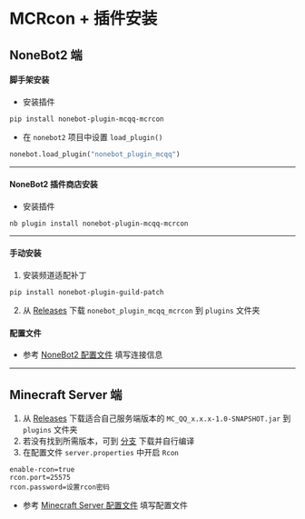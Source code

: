 # MCRcon + 插件安装

## NoneBot2 端

#### 脚手架安装

- 安装插件

<CodeGroup>
  <CodeGroupItem title="pip">

```shell
pip install nonebot-plugin-mcqq-mcrcon
```

  </CodeGroupItem>
</CodeGroup>

- 在 `nonebot2` 项目中设置 `load_plugin()`

```python
nonebot.load_plugin("nonebot_plugin_mcqq")
```

---

#### NoneBot2 插件商店安装

- 安装插件

<CodeGroup>
  <CodeGroupItem title="pip">

```shell
nb plugin install nonebot-plugin-mcqq-mcrcon
```

  </CodeGroupItem>
</CodeGroup>

---

#### 手动安装

1. 安装频道适配补丁

<CodeGroup>
  <CodeGroupItem title="pip">

```shell
pip install nonebot-plugin-guild-patch
```

  </CodeGroupItem>
</CodeGroup>

2. 从 [Releases](https://github.com/17TheWord/nonebot-plugin-mcqq/releases) 下载 `nonebot_plugin_mcqq_mcrcon` 到 `plugins`
   文件夹

#### 配置文件

- 参考 [NoneBot2 配置文件](/mc_qq/config.html#nonebot2) 填写连接信息

---

## Minecraft Server 端

1. 从 [Releases](https://github.com/17TheWord/nonebot-plugin-mcqq/releases) 下载适合自己服务端版本的 `MC_QQ_x.x.x-1.0-SNAPSHOT.jar`
   到 `plugins` 文件夹
2. 若没有找到所需版本，可到 [分支](https://github.com/17TheWord/nonebot-plugin-mcqq/tree/minecraft_plugin) 下载并自行编译
3. 在配置文件 `server.properties` 中开启 `Rcon`

```properties
enable-rcon=true
rcon.port=25575
rcon.password=设置rcon密码
```

- 参考 [Minecraft Server 配置文件](/mc_qq/config.html#minecraft-server) 填写配置文件

